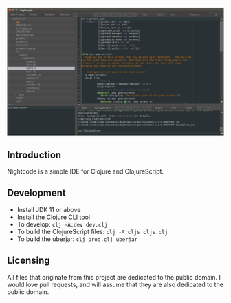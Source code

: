 ![screenshot](screenshot.png)

## Introduction

Nightcode is a simple IDE for Clojure and ClojureScript.

## Development

* Install JDK 11 or above
* Install [the Clojure CLI tool](https://clojure.org/guides/getting_started#_clojure_installer_and_cli_tools)
* To develop: `clj -A:dev dev.clj`
* To build the ClojureScript files: `clj -A:cljs cljs.clj`
* To build the uberjar: `clj prod.clj uberjar`

## Licensing

All files that originate from this project are dedicated to the public domain. I would love pull requests, and will assume that they are also dedicated to the public domain.
